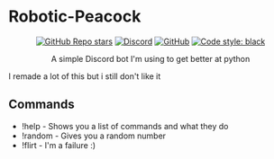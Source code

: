 # Robotic-Peacock

<div align="center">

[![GitHub Repo stars](https://img.shields.io/github/stars/immortalterror/Robotic-Peacock?style=plastic)](https://www.youtube.com/watch?v=dQw4w9WgXcQ)
[![Discord](https://img.shields.io/discord/760686151736229938?label=Discord&style=plastic)](https://discord.gg/pqAFVCKZhz)
[![GitHub](https://img.shields.io/github/license/ImmortalTerror/Robotic-Peacock)]([https://github.com/ImmortalTerror/Robotic-Peacock/LICENCE](https://github.com/ImmortalTerror/Robotic-Peacock/blob/main/LICENCE))
[![Code style: black](https://img.shields.io/badge/code%20style-black-000000.svg)](https://github.com/psf/black)

A simple Discord bot I'm using to get better at python

</div>

I remade a lot of this but i still don't like it

## Commands

- !help - Shows you a list of commands and what they do
- !random - Gives you a random number
- !flirt - I'm a failure :)
